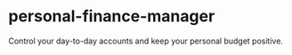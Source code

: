 # personal-finance-manager
 Control your day-to-day accounts and keep your personal budget positive.
